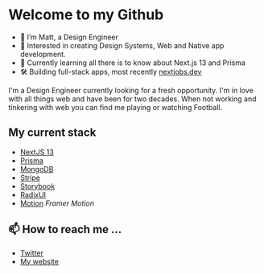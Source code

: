 # Welcome to my Github 

- 👋 I’m Matt, a Design Engineer
- 👀 Interested in creating Design Systems, Web and Native app development.
- 🌱 Currently learning all there is to know about Next.js 13 and Prisma
- 🛠️ Building full-stack apps, most recently [nextjobs.dev](https://nextjobs.dev)

I'm a Design Engineer currently looking for a fresh opportunity. I'm in love with all things web and have been for two decades. When not working and tinkering with web you can find me playing or watching Football.

## My current stack
- [NextJS 13](https://github.com/vercel/next.js)
- [Prisma](https://github.com/prisma/prisma)
- [MongoDB](https://github.com/mongodb/mongo)
- [Stripe](https://stripe.com)
- [Storybook](https://github.com/storybookjs/storybook)
- [RadixUI](https://www.radix-ui.com/)
- [Motion](https://motion.dev) _Framer Motion_

## 📫 How to reach me ...
- [Twitter](https://twitter.com/uixmat)
- [My website](https://uixmat.dev)
